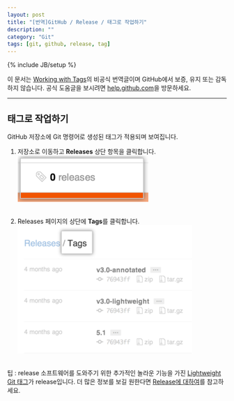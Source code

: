 ```yaml
---
layout: post
title: "[번역]GitHub / Release / 태그로 작업하기"
description: ""
category: "Git"
tags: [git, github, release, tag]
---
```

{% include JB/setup %}

이 문서는 [Working with Tags](https://help.github.com/articles/working-with-tags)의 비공식 번역글이며 GitHub에서 보증, 유지 또는 감독하지 않습니다. 공식 도움글을 보시려면 [help.github.com](https://help.github.com)을 방문하세요.

---

## 태그로 작업하기

GitHub 저장소에 Git 명령어로 생성된 태그가 적용되며 보여집니다.

1. 저장소로 이동하고 **Releases** 상단 항목을 클릭합니다.<br/><img src="/../../../../image/2014/03/github-releases-header-menu.png" alt="header-menu" style="width: 300px;"/><br/><br/>

2. Releases 페이지의 상단에 **Tags**를 클릭합니다.<br/><img src="/../../../../image/2014/03/github-release-tags-list.png" alt="브랜치 전환 이미지" style="width: 400px;"/><br/><br/>


<div class="alert-info">팁 : release 소프트웨어를 도와주기 위한 추가적인 놀라운 기능을 가진 <a href="http://git-scm.com/book/ko/Git%EC%9D%98-%EA%B8%B0%EC%B4%88-%ED%83%9C%EA%B7%B8#Lightweight-태그">Lightweight Git 태그</a>가 release입니다. 더 많은 정보를 보길 원한다면 <a href="/translate/github/2014/03/09/github-releases-about-releases/">Release에 대하여</a>를 참고하세요.</div>
